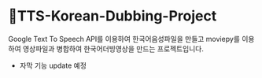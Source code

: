 # 🍿TTS-Korean-Dubbing-Project
Google Text To Speech API를 이용하여 한국어음성파일을 만들고 moviepy를 이용하여 영상파일과 병합하여 한국어더빙영상을 만드는 프로젝트입니다.


+ 자막 기능 update 예정
